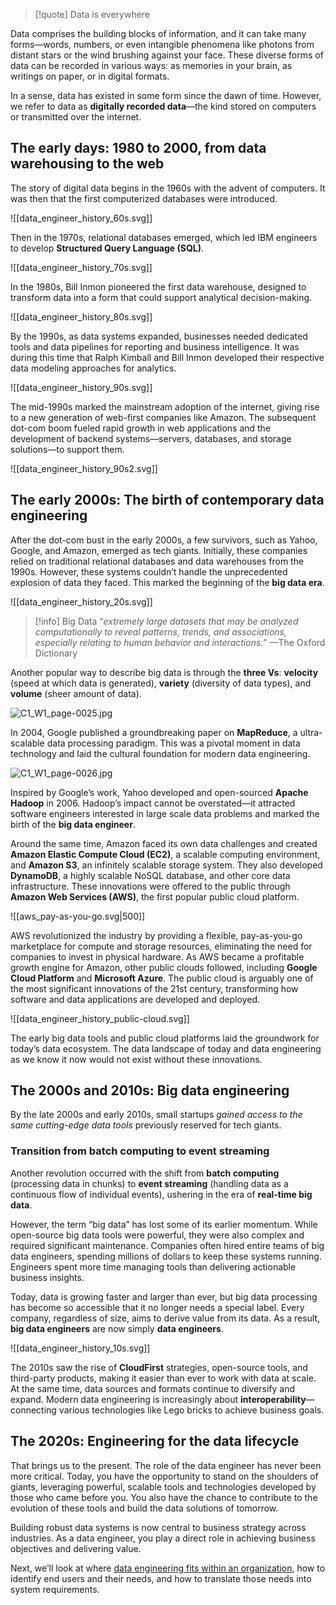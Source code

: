 > [!quote] Data is everywhere

Data comprises the building blocks of information, and it can take many forms—words, numbers, or even intangible phenomena like photons from distant stars or the wind brushing against your face. These diverse forms of data can be recorded in various ways: as memories in your brain, as writings on paper, or in digital formats. 

In a sense, data has existed in some form since the dawn of time. However, we refer to data as **digitally recorded data**—the kind stored on computers or transmitted over the internet.

## The early days: 1980 to 2000, from data warehousing to the web

The story of digital data begins in the 1960s with the advent of computers. It was then that the first computerized databases were introduced. 

![[data_engineer_history_60s.svg]]

Then in the 1970s, relational databases emerged, which led IBM engineers to develop **Structured Query Language (SQL)**. 

![[data_engineer_history_70s.svg]]

In the 1980s, Bill Inmon pioneered the first data warehouse, designed to transform data into a form that could support analytical decision-making.

![[data_engineer_history_80s.svg]]

By the 1990s, as data systems expanded, businesses needed dedicated tools and data pipelines for reporting and business intelligence. It was during this time that Ralph Kimball and Bill Inmon developed their respective data modeling approaches for analytics.

![[data_engineer_history_90s.svg]]

The mid-1990s marked the mainstream adoption of the internet, giving rise to a new generation of web-first companies like Amazon. The subsequent  dot-com boom fueled rapid growth in web applications and the development of backend systems—servers, databases, and storage solutions—to support them. 

![[data_engineer_history_90s2.svg]]

## The early 2000s: The birth of contemporary data engineering

After the dot-com bust in the early 2000s, a few survivors, such as Yahoo, Google, and Amazon, emerged as tech giants. Initially, these companies relied on traditional relational databases and data warehouses from the 1990s. However, these systems couldn’t handle the unprecedented explosion of data they faced. This marked the beginning of the **big data era**.

![[data_engineer_history_20s.svg]]

> [!info] Big Data
> “*extremely large datasets that may be analyzed computationally to reveal patterns, trends, and associations, especially relating to human behavior and interactions.*” —The Oxford Dictionary

Another popular way to describe big data is through the **three Vs**: **velocity** (speed at which data is generated), **variety** (diversity of data types), and **volume** (sheer amount of data).

![C1_W1_page-0025.jpg](A%20Brief%20History%20of%20Data%20Engineering%20180c79dde3538047818af8e7fe4374dd/C1_W1_page-0025.jpg)

In 2004, Google published a groundbreaking paper on **MapReduce**, a ultra-scalable data processing paradigm. This was a pivotal moment in data technology and laid the cultural foundation for modern data engineering. 

![C1_W1_page-0026.jpg](A%20Brief%20History%20of%20Data%20Engineering%20180c79dde3538047818af8e7fe4374dd/2e1b39bd-c06c-4afc-97eb-97f8d6ab5567.png)

Inspired by Google’s work, Yahoo developed and open-sourced **Apache Hadoop** in 2006. Hadoop’s impact cannot be overstated—it attracted software engineers interested in large scale data problems and marked the birth of the **big data engineer**.

Around the same time, Amazon faced its own data challenges and created **Amazon Elastic Compute Cloud (EC2)**, a scalable computing environment, and **Amazon S3**, an infinitely scalable storage system. They also developed **DynamoDB**, a highly scalable NoSQL database, and other core data infrastructure. These innovations were offered to the public through **Amazon Web Services (AWS)**, the first popular public cloud platform. 

![[aws_pay-as-you-go.svg|500]]

AWS revolutionized the industry by providing a flexible, pay-as-you-go marketplace for compute and storage resources, eliminating the need for companies to invest in physical hardware. As AWS became a profitable growth engine for Amazon, other public clouds followed, including **Google Cloud Platform** and **Microsoft Azure**. The public cloud is arguably one of the most significant innovations of the 21st century, transforming how software and data applications are developed and deployed.

![[data_engineer_history_public-cloud.svg]]

The early big data tools and public cloud platforms laid the groundwork for today’s data ecosystem. The data landscape of today and data engineering as we know it now would not exist without these innovations. 

## The 2000s and 2010s: Big data engineering

By the late 2000s and early 2010s, small startups *gained access to the same cutting-edge data tools* previously reserved for tech giants. 

### Transition from batch computing to event streaming

Another revolution occurred with the shift from **batch computing** (processing data in chunks) to **event streaming** (handling data as a continuous flow of individual events), ushering in the era of **real-time big data**.

However, the term “big data” has lost some of its earlier momentum. While open-source big data tools were powerful, they were also complex and required significant maintenance. Companies often hired entire teams of big data engineers, spending millions of dollars to keep these systems running. Engineers spent more time managing tools than delivering actionable business insights.

Today, data is growing faster and larger than ever, but big data processing has become so accessible that it no longer needs a special label. Every company, regardless of size, aims to derive value from its data. As a result, **big data engineers** are now simply **data engineers**.

![[data_engineer_history_10s.svg]]

The 2010s saw the rise of **CloudFirst** strategies, open-source tools, and third-party products, making it easier than ever to work with data at scale. At the same time, data sources and formats continue to diversify and expand. Modern data engineering is increasingly about **interoperability**—connecting various technologies like Lego bricks to achieve business goals.

## The 2020s: Engineering for the data lifecycle

That brings us to the present. The role of the data engineer has never been more critical. Today, you have the opportunity to stand on the shoulders of giants, leveraging powerful, scalable tools and technologies developed by those who came before you. You also have the chance to contribute to the evolution of these tools and build the data solutions of tomorrow.

Building robust data systems is now central to business strategy across industries. As a data engineer, you play a direct role in achieving business objectives and delivering value. 

Next, we’ll look at where [data engineering fits within an organization](The%20Data%20Engineer%20Among%20Other%20Stakeholders%20180c79dde35380739abcca5257017566.md), how to identify end users and their needs, and how to translate those needs into system requirements.